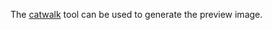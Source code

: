The [catwalk](https://github.com/catppuccin/catwalk) tool can be used to generate the preview image.
